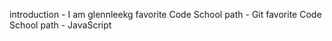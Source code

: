 introduction - I am glennleekg
favorite Code School path - Git
favorite Code School path - JavaScript
